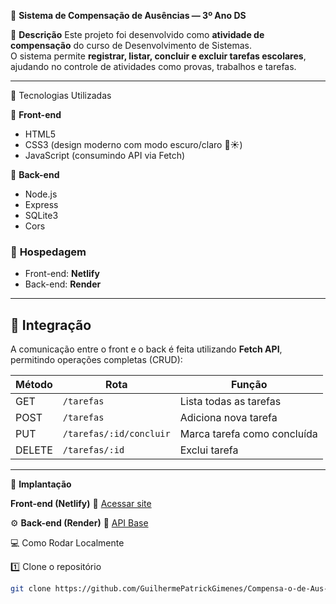  🧮 **Sistema de Compensação de Ausências — 3º Ano DS**

📖 **Descrição**
Este projeto foi desenvolvido como **atividade de compensação** do curso de Desenvolvimento de Sistemas.  
O sistema permite **registrar, listar, concluir e excluir tarefas escolares**, ajudando no controle de atividades como provas, trabalhos e tarefas.

---

 🧰 Tecnologias Utilizadas

 🔹 **Front-end**
- HTML5  
- CSS3 (design moderno com modo escuro/claro 🌙☀️)  
- JavaScript (consumindo API via Fetch)

 🔹 **Back-end**
- Node.js  
- Express  
- SQLite3  
- Cors  

### 🔹 **Hospedagem**
- Front-end: **Netlify**  
- Back-end: **Render**

---

## 🔗 Integração
A comunicação entre o front e o back é feita utilizando **Fetch API**, permitindo operações completas (CRUD):

| Método | Rota | Função |
|--------|------|--------|
| GET | `/tarefas` | Lista todas as tarefas |
| POST | `/tarefas` | Adiciona nova tarefa |
| PUT | `/tarefas/:id/concluir` | Marca tarefa como concluída |
| DELETE | `/tarefas/:id` | Exclui tarefa |

---

🚀 **Implantação**

 **Front-end (Netlify)**
🔗 [Acessar site](https://lembretedetarefas.netlify.app/)

 ⚙️ **Back-end (Render)**
🔗 [API Base](https://compensa-o-de-aus-ncias.onrender.com/tarefas)

💻 Como Rodar Localmente

 1️⃣ Clone o repositório
```bash
git clone https://github.com/GuilhermePatrickGimenes/Compensa-o-de-Aus-ncias.git

